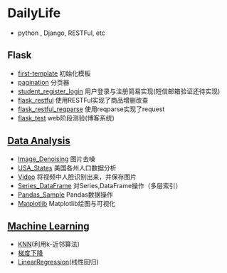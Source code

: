 # DailyLife
- python , Django, RESTFul, etc

## Flask
  - [first-template](https://github.com/Zahirgeek/DailyLife/tree/master/template) 初始化模板
  - [pagination](https://github.com/Zahirgeek/DailyLife/tree/master/pagination) 分页器
  - [student_register_login](https://github.com/Zahirgeek/DailyLife/tree/master/student_register_login) 用户登录与注册简易实现(短信邮箱验证还待实现)
  - [flask_restful](https://github.com/Zahirgeek/DailyLife/tree/master/flask_restful) 使用RESTFul实现了商品增删改查
  - [flask_restful_reqparse](https://github.com/Zahirgeek/DailyLife/tree/master/flask_restful_reqparse) 使用reqparse实现了request
  - [flask_test](https://github.com/Zahirgeek/DailyLife/tree/master/flask_test) web阶段测验(博客系统)

## [Data Analysis](https://github.com/Zahirgeek/DailyLife/tree/master/Data_Analysis)
  - [Image_Denoising](https://github.com/Zahirgeek/DailyLife/tree/master/Data_Analysis/Image_Denoising) 图片去噪
  - [USA_States](https://github.com/Zahirgeek/DailyLife/tree/master/Data_Analysis/USA_States) 美国各州人口数据分析
  - [Video](https://github.com/Zahirgeek/DailyLife/tree/master/Data_Analysis/Video) 将视频中人脸识别出来，并保存图片
  - [Series_DataFrame](https://github.com/Zahirgeek/DailyLife/tree/master/Data_Analysis/Series_DataFrame) 对Series,DataFrame操作（多层索引）
  - [Pandas_Sample](https://github.com/Zahirgeek/DailyLife/tree/master/Data_Analysis/Pandas_Sample) Pandas数据操作
  - [Matplotlib](https://github.com/Zahirgeek/DailyLife/tree/master/Data_Analysis/Matplotlib) Matplotlib绘图与可视化

## [Machine Learning](https://github.com/Zahirgeek/DailyLife/tree/master/Machine_Learning)
  - [KNN](https://github.com/Zahirgeek/DailyLife/tree/master/Machine_Learning/KNN)(利用k-近邻算法)
  - [梯度下降]()
  - [LinearRegression]()(线性回归) 